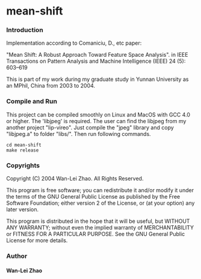 # mean-shift

### Introduction

Implementation according to Comaniciu, D., etc paper:

 "Mean Shift: A Robust Approach Toward Feature Space Analysis".
 in IEEE Transactions on Pattern Analysis and Machine Intelligence (IEEE) 24 (5): 603–619

 This is part of my work during my graduate study in Yunnan University as an MPhil, China from 2003 to 2004.
 
 
 ### Compile and Run
 This project can be compiled smoothly on Linux and MacOS with GCC 4.0 or higher. The 'libjpeg' is required. The user can find the libjpeg from my another project "lip-vireo".
 Just compile the "jpeg" library and copy "libjpeg.a" to folder "libs/". Then run following commands.
 
 ```
 cd mean-shift
 make release
 ```
 
 ### Copyrights
 Copyright (C) 2004 Wan-Lei Zhao. All Rights Reserved.

This program is free software; you can redistribute it and/or modify it
under the terms of the GNU General Public License as published by the
Free Software Foundation; either version 2 of the License, or (at your
option) any later version.

This program is distributed in the hope that it will be useful, but
WITHOUT ANY WARRANTY; without even the implied warranty of
MERCHANTABILITY or FITNESS FOR A PARTICULAR PURPOSE.  See the GNU
General Public License for more details.

### Author
#### Wan-Lei Zhao
 
